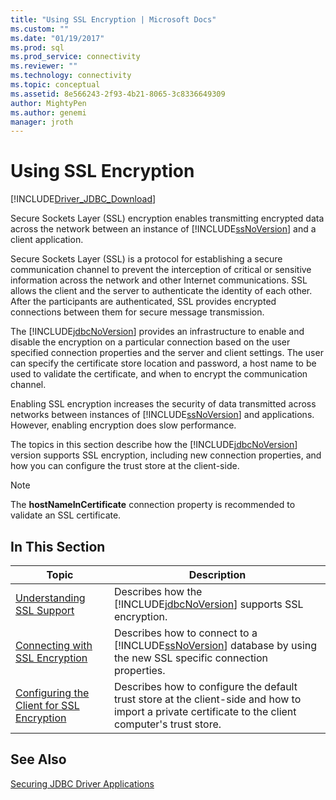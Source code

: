 ```yaml
---
title: "Using SSL Encryption | Microsoft Docs"
ms.custom: ""
ms.date: "01/19/2017"
ms.prod: sql
ms.prod_service: connectivity
ms.reviewer: ""
ms.technology: connectivity
ms.topic: conceptual
ms.assetid: 8e566243-2f93-4b21-8065-3c8336649309
author: MightyPen
ms.author: genemi
manager: jroth
---
```

# Using SSL Encryption

[!INCLUDE[Driver_JDBC_Download](../../includes/driver_jdbc_download.md)]

Secure Sockets Layer (SSL) encryption enables transmitting encrypted data across the network between an instance of [!INCLUDE[ssNoVersion](../../includes/ssnoversion-md.md)] and a client application.  
  
Secure Sockets Layer (SSL) is a protocol for establishing a secure communication channel to prevent the interception of critical or sensitive information across the network and other Internet communications. SSL allows the client and the server to authenticate the identity of each other. After the participants are authenticated, SSL provides encrypted connections between them for secure message transmission.  
  
The [!INCLUDE[jdbcNoVersion](../../includes/jdbcnoversion_md.md)] provides an infrastructure to enable and disable the encryption on a particular connection based on the user specified connection properties and the server and client settings. The user can specify the certificate store location and password, a host name to be used to validate the certificate, and when to encrypt the communication channel.  
  
Enabling SSL encryption increases the security of data transmitted across networks between instances of [!INCLUDE[ssNoVersion](../../includes/ssnoversion-md.md)] and applications. However, enabling encryption does slow performance.  
  
The topics in this section describe how the [!INCLUDE[jdbcNoVersion](../../includes/jdbcnoversion_md.md)] version supports SSL encryption, including new connection properties, and how you can configure the trust store at the client-side.  
  
> [!NOTE]  
> The **hostNameInCertificate** connection property is recommended to validate an SSL certificate.  

## In This Section  

| Topic                                                                                                        | Description                                                                                                                                           |
| ------------------------------------------------------------------------------------------------------------ | ----------------------------------------------------------------------------------------------------------------------------------------------------- |
| [Understanding SSL Support](../../connect/jdbc/understanding-ssl-support.md)                                 | Describes how the [!INCLUDE[jdbcNoVersion](../../includes/jdbcnoversion_md.md)] supports SSL encryption.                                              |
| [Connecting with SSL Encryption](../../connect/jdbc/connecting-with-ssl-encryption.md)                       | Describes how to connect to a [!INCLUDE[ssNoVersion](../../includes/ssnoversion-md.md)] database by using the new SSL specific connection properties. |
| [Configuring the Client for SSL Encryption](../../connect/jdbc/configuring-the-client-for-ssl-encryption.md) | Describes how to configure the default trust store at the client-side and how to import a private certificate to the client computer's trust store.   |
  
## See Also

[Securing JDBC Driver Applications](../../connect/jdbc/securing-jdbc-driver-applications.md)  
